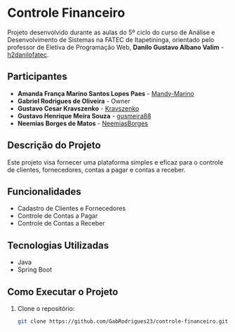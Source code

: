 # Controle Financeiro

Projeto desenvolvido durante as aulas do 5º ciclo do curso de Análise e Desenvolvimento de Sistemas na FATEC de Itapetininga, orientado pelo professor de Eletiva de Programação Web, **Danilo Gustavo Albano Valim** - [h2danilofatec](https://github.com/h2danilofatec).

## Participantes

- **Amanda França Marino Santos Lopes Paes** - [Mandy-Marino](https://github.com/Mandy-Marino)
- **Gabriel Rodrigues de Oliveira** - Owner
- **Gustavo Cesar Kravszenko** - [Kravszenko](https://github.com/Kravszenko)
- **Gustavo Henrique Meira Souza** - [gusmeira88](https://github.com/gusmeira88)
- **Neemias Borges de Matos** - [NeemiasBorges](https://github.com/NeemiasBorges)

## Descrição do Projeto

Este projeto visa fornecer uma plataforma simples e eficaz para o controle de clientes, fornecedores, contas a pagar e contas a receber.

## Funcionalidades

- Cadastro de Clientes e Fornecedores
- Controle de Contas a Pagar
- Controle de Contas a Receber

## Tecnologias Utilizadas

- Java
- Spring Boot

## Como Executar o Projeto

1. Clone o repositório:
   ```bash
   git clone https://github.com/GabRodrigues23/controle-financeiro.git
